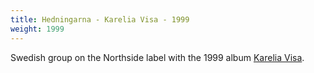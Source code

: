 ```yaml
---
title: Hedningarna - Karelia Visa - 1999
weight: 1999
---
```

[Karelia Visa]:https://www.discogs.com/Hedningarna-Karelia-Visa/release/1248781

Swedish group on the Northside label with the 1999
album [Karelia Visa].
